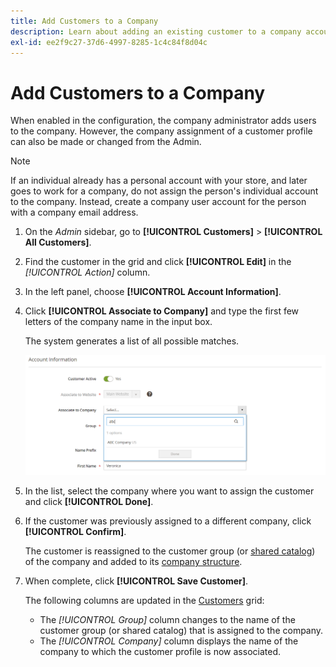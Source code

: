 ```yaml
---
title: Add Customers to a Company
description: Learn about adding an existing customer to a company account.
exl-id: ee2f9c27-37d6-4997-8285-1c4c84f8d04c
---
```

# Add Customers to a Company

When enabled in the configuration, the company administrator adds users to the company. However, the company assignment of a customer profile can also be made or changed from the Admin.

>[!NOTE]
>
>If an individual already has a personal account with your store, and later goes to work for a company, do not assign the person's individual account to the company. Instead, create a company user account for the person with a company email address.

1. On the _Admin_ sidebar, go to **[!UICONTROL Customers]** > **[!UICONTROL All Customers]**.

1. Find the customer in the grid and click **[!UICONTROL Edit]** in the _[!UICONTROL Action]_ column.

1. In the left panel, choose **[!UICONTROL Account Information]**.

1. Click **[!UICONTROL Associate to Company]** and type the first few letters of the company name in the input box.

   The system generates a list of all possible matches.

   ![Associate to Company](./assets/company-assign-customer-account.png)<!-- zoom -->

1. In the list, select the company where you want to assign the customer and click **[!UICONTROL Done]**.

1. If the customer was previously assigned to a different company, click **[!UICONTROL Confirm]**.

   The customer is reassigned to the customer group (or [shared catalog](catalog-shared.md)) of the company and added to its [company structure](account-company-structure.md).

1. When complete, click **[!UICONTROL Save Customer]**.

   The following columns are updated in the [Customers](../customers/customers-all.md) grid:

   - The _[!UICONTROL Group]_ column changes to the name of the customer group (or shared catalog) that is assigned to the company.
   - The _[!UICONTROL Company]_ column displays the name of the company to which the customer profile is now associated.
